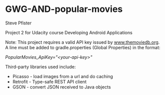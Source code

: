 # GWG-AND-popular-movies

Steve Pfister

Project 2 for Udacity course Developing Android Applications

Note: This project requires a valid API key issued by www.themoviedb.org. A line must be added to gradle.properties (Global Properties) in the format:

_PopularMovies_ApiKey="\<your-api-key\>"_

Third-party libraries used include:
* Picasso - load images from a url and do caching
* Retrofit - Type-safe REST API client
* GSON - convert JSON received to Java objects